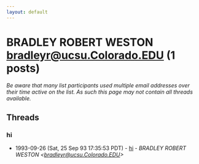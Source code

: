 ```yaml
---
layout: default
---
```


# BRADLEY  ROBERT WESTON <bradleyr@ucsu.Colorado.EDU> (1 posts)

_Be aware that many list participants used multiple email addresses over their time active on the list. As such this page may not contain all threads available._

## Threads

### hi
+ 1993-09-26 (Sat, 25 Sep 93 17:35:53 PDT) - [hi](/archive/1993/09/9e5c3edba565ecfbe01fadb2a4cba59a1733a618fa119cfbf5f6d82e79571fde) - _BRADLEY  ROBERT WESTON \<bradleyr@ucsu.Colorado.EDU\>_

